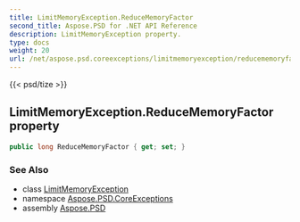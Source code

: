```yaml
---
title: LimitMemoryException.ReduceMemoryFactor
second_title: Aspose.PSD for .NET API Reference
description: LimitMemoryException property. 
type: docs
weight: 20
url: /net/aspose.psd.coreexceptions/limitmemoryexception/reducememoryfactor/
---
```

{{< psd/tize >}}
## LimitMemoryException.ReduceMemoryFactor property

```csharp
public long ReduceMemoryFactor { get; set; }
```

### See Also

* class [LimitMemoryException](../)
* namespace [Aspose.PSD.CoreExceptions](../../limitmemoryexception/)
* assembly [Aspose.PSD](../../../)


